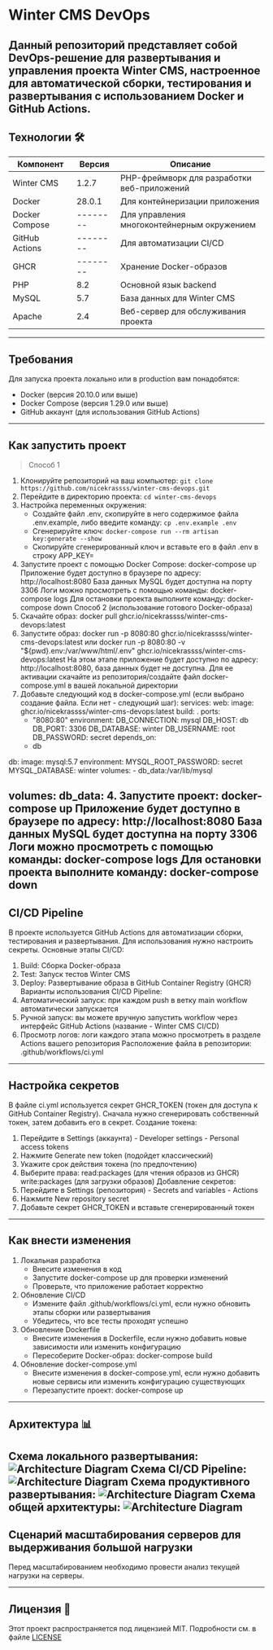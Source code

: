 # Winter CMS DevOps
Данный репозиторий представляет собой DevOps-решение для развертывания и управления проекта Winter CMS, настроенное для автоматической сборки, тестирования и развертывания с использованием Docker и GitHub Actions. 
---
## Технологии 🛠
| Компонент     | Версия | Описание                                    |
|---------------|--------|---------------------------------------------|
|Winter CMS     | 1.2.7  | PHP-фреймворк для разработки веб-приложений |
|Docker         | 28.0.1 | Для контейнеризации приложения              | 
|Docker Compose |--------| Для управления многоконтейнерным окружением |
|GitHub Actions |--------| Для автоматизации CI/CD                     |
|GHCR           |--------| Хранение Docker-образов                     |
|PHP            | 8.2    | Основной язык backend                       |
|MySQL          | 5.7    | База данных для Winter CMS                  |
|Apache         | 2.4    | Веб-сервер для обслуживания проекта         |
---
## Требования 
Для запуска проекта локально или в production вам понадобятся:
- Docker (версия 20.10.0 или выше)
- Docker Compose (версия 1.29.0 или выше)
- GitHub аккаунт (для использования GitHub Actions)
---
## Как запустить проект
> Способ 1 
1. Клонируйте репозиторий на ваш компьютер: ```git clone https://github.com/nicekrassss/winter-cms-devops.git```
2. Перейдите в директорию проекта: ```cd winter-cms-devops```
3. Настройка переменных окружения:
    - Создайте файл .env, скопируйте в него содержимое файла .env.example, либо введите команду: ```cp .env.example .env```
    - Сгенерируйте ключ: ```docker-compose run --rm artisan key:generate --show```
    - Скопируйте сгенерированный ключ и вставьте его в файл .env в строку APP_KEY=
4. Запустите проект с помощью Docker Compose:
 docker-compose up
Приложение будет доступно в браузере по адресу: http://localhost:8080
База данных MySQL будет доступна на порту 3306
Логи можно просмотреть с помощью команды: docker-compose logs
Для остановки проекта выполните команду: docker-compose down
Способ 2 (использование готового Docker-образа)
1. Скачайте образ: docker pull ghcr.io/nicekrassss/winter-cms-devops:latest
2. Запустите образ: docker run -p 8080:80 ghcr.io/nicekrassss/winter-cms-devops:latest 
или 
docker run -p 8080:80 -v "${pwd}\.env:/var/www/html/.env" ghcr.io/nicekrassss/winter-cms-devops:latest
На этом этапе приложение будет доступно по адресу: http://localhost:8080, база данных будет не доступна. Для ее активации скачайте из репозитория/создайте файл docker-compose.yml в вашей локальной директории 
3. Добавьте следующий код в docker-compose.yml (если выбрано создание файла. Если нет - следующий шаг): 
services:
  web:
    image: ghcr.io/nicekrassss/winter-cms-devops:latest
    build: .
    ports:
      - "8080:80"
    environment:
      DB_CONNECTION: mysql
      DB_HOST: db
      DB_PORT: 3306
      DB_DATABASE: winter
      DB_USERNAME: root
      DB_PASSWORD: secret
    depends_on:
      - db

  db:
    image: mysql:5.7
    environment:
      MYSQL_ROOT_PASSWORD: secret
      MYSQL_DATABASE: winter
    volumes:
      - db_data:/var/lib/mysql

volumes:
  db_data:
4. Запустите проект: docker-compose up
Приложение будет доступно в браузере по адресу: http://localhost:8080
База данных MySQL будет доступна на порту 3306
Логи можно просмотреть с помощью команды: docker-compose logs
Для остановки проекта выполните команду: docker-compose down
---
## CI/CD Pipeline
В проекте используется GitHub Actions для автоматизации сборки, тестирования и развертывания. Для использования нужно настроить секреты. Основные этапы CI/CD:
1. Build: Сборка Docker-образа
2. Test: Запуск тестов Winter CMS
3. Deploy: Развертывание образа в GitHub Container Registry (GHCR)
Варианты использования CI/CD Pipeline:
1. Автоматический запуск: при каждом push в ветку main workflow автоматически запускается
2. Ручной запуск: вы можете вручную запустить workflow через интерфейс GitHub Actions (название - Winter CMS CI/CD)
3. Просмотр логов: логи каждого этапа можно просмотреть в разделе Actions вашего репозитория
Расположение файла в репозитории: .github/workflows/ci.yml
---
## Настройка секретов
В файле ci.yml используется секрет GHCR_TOKEN (токен для доступа к GitHub Container Registry). Сначала нужно сгенерировать собственный токен, затем добавить его в секрет.
Создание токена:
1. Перейдите в Settings (аккаунта) - Developer settings - Personal access tokens
2. Нажмите Generate new token (подойдет классический)
3. Укажите срок действия токена (по предпочтению)
4. Выберите права: 
    read:packages (для чтения образов из GHCR)
    write:packages (для загрузки образов)
Добавление секретов:
1. Перейдите в Settings (репозитория) - Secrets and variables - Actions
2. Нажмите New repository secret
3. Добавьте секрет GHCR_TOKEN и вставьте сгенерированный токен
---
## Как внести изменения
1. Локальная разработка
    - Внесите изменения в код
    - Запустите docker-compose up для проверки изменений
    - Проверьте, что приложение работает корректно
2. Обновление CI/CD
    - Измените файл .github/workflows/ci.yml, если нужно обновить этапы сборки или развертывания
    - Убедитесь, что все тесты проходят успешно
3. Обновление Dockerfile
    - Внесите изменения в Dockerfile, если нужно добавить новые зависимости или изменить конфигурацию
    - Пересоберите Docker-образ: docker-compose build
4. Обновление docker-compose.yml
    - Внесите изменения в docker-compose.yml, если нужно добавить новые сервисы или изменить конфигурацию существующих
    - Перезапустите проект: docker-compose up
---
## Архитектура 📊
Схема локального развертывания:
![Architecture Diagram](images/local.png)
Схема CI/CD Pipeline: 
![Architecture Diagram](images/ci_cd.png)
Схема продуктивного развертывания:
![Architecture Diagram](images/prod.png)
Схема общей архитектуры:
![Architecture Diagram](images/all.png)
---
## Сценарий масштабирования серверов для выдерживания большой нагрузки
Перед масштабированием необходимо провести анализ текущей нагрузки на серверы.

---
## Лицензия 📜
Этот проект распространяется под лицензией MIT. Подробности см. в файле [LICENSE](LICENSE)